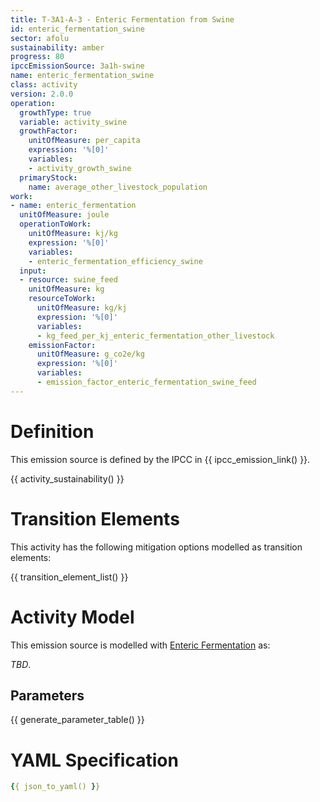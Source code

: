 ```yaml
---
title: T-3A1-A-3 - Enteric Fermentation from Swine
id: enteric_fermentation_swine
sector: afolu
sustainability: amber
progress: 80
ipccEmissionSource: 3a1h-swine
name: enteric_fermentation_swine
class: activity
version: 2.0.0
operation:
  growthType: true
  variable: activity_swine
  growthFactor:
    unitOfMeasure: per_capita
    expression: '%[0]'
    variables:
    - activity_growth_swine
  primaryStock:
    name: average_other_livestock_population
work:
- name: enteric_fermentation
  unitOfMeasure: joule
  operationToWork:
    unitOfMeasure: kj/kg
    expression: '%[0]'
    variables:
    - enteric_fermentation_efficiency_swine
  input:
  - resource: swine_feed
    unitOfMeasure: kg
    resourceToWork:
      unitOfMeasure: kg/kj
      expression: '%[0]'
      variables:
      - kg_feed_per_kj_enteric_fermentation_other_livestock
    emissionFactor:
      unitOfMeasure: g_co2e/kg
      expression: '%[0]'
      variables:
      - emission_factor_enteric_fermentation_swine_feed
---
```

# Definition
This emission source is defined by the IPCC in {{ ipcc_emission_link() }}.


{{ activity_sustainability() }}

# Transition Elements

This activity has the following mitigation options modelled as transition elements:

{{ transition_element_list() }}

# Activity Model
This emission source is modelled with [Enteric Fermentation](/5-resources/5-about/work-types.md#enteric-fermentation) as:

*TBD*.

## Parameters

{{ generate_parameter_table() }}

# YAML Specification

```yaml
{{ json_to_yaml() }}
```
